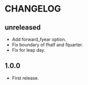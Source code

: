 # CHANGELOG

## unreleased

* Add forward_fyear option.
* Fix boundary of fhalf and fquarter.
* Fix for leap day.

## 1.0.0

* First release.

